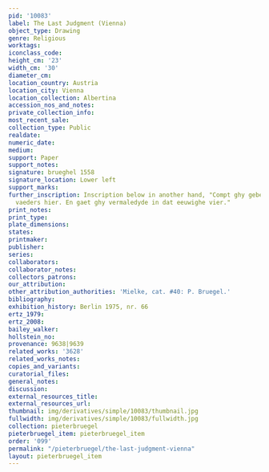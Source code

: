 ```yaml
---
pid: '10083'
label: The Last Judgment (Vienna)
object_type: Drawing
genre: Religious
worktags:
iconclass_code:
height_cm: '23'
width_cm: '30'
diameter_cm:
location_country: Austria
location_city: Vienna
location_collection: Albertina
accession_nos_and_notes:
private_collection_info:
most_recent_sale:
collection_type: Public
realdate:
numeric_date:
medium:
support: Paper
support_notes:
signature: brueghel 1558
signature_location: Lower left
support_marks:
further_inscription: Inscription below in another hand, "Compt ghy gebenedyde myns
  vaeders hier. En gaet ghy vermaledyde in dat eeuwighe vier."
print_notes:
print_type:
plate_dimensions:
states:
printmaker:
publisher:
series:
collaborators:
collaborator_notes:
collectors_patrons:
our_attribution:
other_attribution_authorities: 'Mielke, cat. #40: P. Bruegel.'
bibliography:
exhibition_history: Berlin 1975, nr. 66
ertz_1979:
ertz_2008:
bailey_walker:
hollstein_no:
provenance: 9638|9639
related_works: '3628'
related_works_notes:
copies_and_variants:
curatorial_files:
general_notes:
discussion:
external_resources_title:
external_resources_url:
thumbnail: img/derivatives/simple/10083/thumbnail.jpg
fullwidth: img/derivatives/simple/10083/fullwidth.jpg
collection: pieterbruegel
pieterbruegel_item: pieterbruegel_item
order: '099'
permalink: "/pieterbruegel/the-last-judgment-vienna"
layout: pieterbruegel_item
---
```

